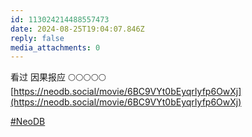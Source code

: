 ```yaml
---
id: 113024214488557473
date: 2024-08-25T19:04:07.846Z
reply: false
media_attachments: 0
---
```


看过 因果报应 🌕🌕🌕🌕🌕   
[https://neodb.social/movie/6BC9VYt0bEyqrIyfp6OwXj](https://neodb.social/movie/6BC9VYt0bEyqrIyfp6OwXj)

[#NeoDB](https://e5n.cc/tags/NeoDB)

